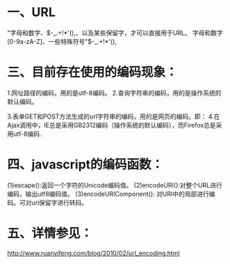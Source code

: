 # 一、URL
"字母和数字、$-_.+!*'(),、以及某些保留字，才可以直接用于URL。
字母和数字[0-9a-zA-Z]、一些特殊符号"$-_.+!*'(),


# 三、目前存在使用的编码现象：
1.网址路径的编码，用的是utf-8编码。
2.查询字符串的编码，用的是操作系统的默认编码。

3.表单GET和POST方法生成的url字符串的编码，用的是网页的编码。即：<meta http-equiv="Content-Type" content="text/html;charset=xxxx">
4.在Ajax调用中，IE总是采用GB2312编码（操作系统的默认编码），而Firefox总是采用utf-8编码.

# 四、javascript的编码函数：
(1)escape():返回一个字符的Unicode编码值。
(2)encodeURI():对整个URL进行编码，输出utf8编码值。
(3)encodeURIComponent(): 对URI中的局部进行编码。可对uri保留字进行转码。

# 五、详情参见：
http://www.ruanyifeng.com/blog/2010/02/url_encoding.html
